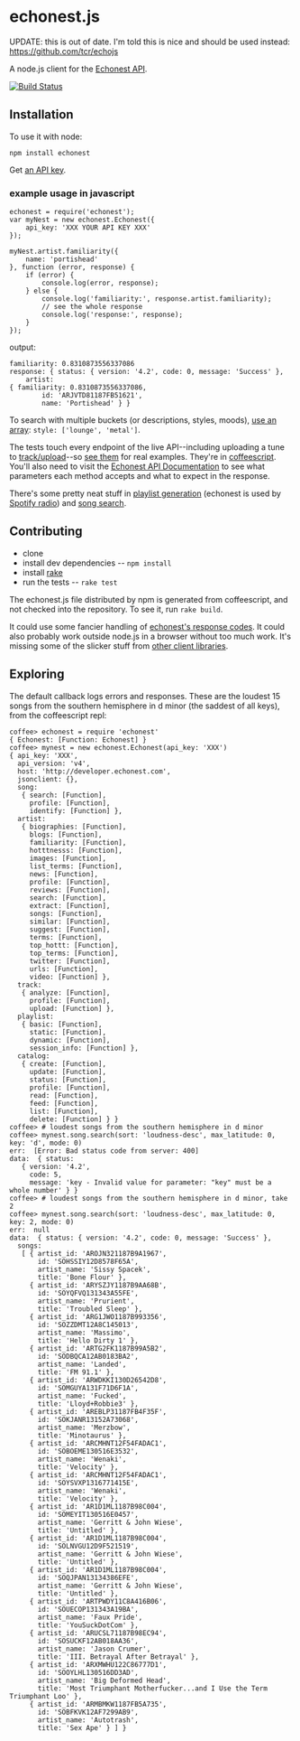 echonest.js
=============

UPDATE: this is out of date. I'm told this is nice and should be used instead:
https://github.com/tcr/echojs

A node.js client for the [Echonest API](http://developer.echonest.com/docs/v4/).

[![Build Status](https://secure.travis-ci.org/badamson/node-echonest.png?branch=master)](http://travis-ci.org/badamson/node-echonest)

Installation
------------

To use it with node:

    npm install echonest

Get [an API key](http://developer.echonest.com/docs/v4/#keys).

### example usage in javascript

    echonest = require('echonest');
    var myNest = new echonest.Echonest({
        api_key: 'XXX YOUR API KEY XXX'
    });

    myNest.artist.familiarity({
        name: 'portishead'
    }, function (error, response) {
        if (error) {
            console.log(error, response);
        } else {
            console.log('familiarity:', response.artist.familiarity);
            // see the whole response
            console.log('response:', response);
        }
    });

output:

    familiarity: 0.8310873556337086
    response: { status: { version: '4.2', code: 0, message: 'Success' },
        artist: 
    { familiarity: 0.8310873556337086,
            id: 'ARJVTD81187FB51621',
            name: 'Portishead' } }

To search with multiple buckets (or descriptions, styles, moods), [use an array](https://github.com/badamson/node-echonest/blob/master/test/v4/testMultibucket.coffee): `style: ['lounge', 'metal']`.

The tests touch every endpoint of the live API--including uploading a tune to [track/upload](http://developer.echonest.com/docs/v4/track.html#upload)--so [see them](https://github.com/badamson/node-echonest/tree/master/test/v4) for real examples. They're in [coffeescript](http://coffeescript.org/). You'll also need to visit the [Echonest API Documentation](http://developer.echonest.com/docs/v4) to see what parameters each method accepts and what to expect in the response.

There's some pretty neat stuff in [playlist generation](http://developer.echonest.com/docs/v4/playlist.html#static) (echonest is used by [Spotify radio](http://venturebeat.com/2011/12/16/echo-nest-spotify/)) and [song search](http://developer.echonest.com/docs/v4/song.html#search).

Contributing
------------

* clone
* install dev dependencies -- `npm install`
* install [rake](http://rubygems.org/gems/rake)
* run the tests -- `rake test`

The echonest.js file distributed by npm is generated from coffeescript, and not checked into the repository. To see it, run `rake build`.

It could use some fancier handling of [echonest's response codes](http://developer.echonest.com/docs/v4/index.html#response-codes). It could also probably work outside node.js in a browser without too much work. It's missing some of the slicker stuff from [other client libraries](http://developer.echonest.com/client_libraries.html).

Exploring
---------

The default callback logs errors and responses. These are the loudest 15 songs from the southern hemisphere in d minor (the saddest of all keys), from the coffeescript repl:

    coffee> echonest = require 'echonest'
    { Echonest: [Function: Echonest] }
    coffee> mynest = new echonest.Echonest(api_key: 'XXX')
    { api_key: 'XXX',
      api_version: 'v4',
      host: 'http://developer.echonest.com',
      jsonclient: {},
      song:
       { search: [Function],
         profile: [Function],
         identify: [Function] },
      artist:
       { biographies: [Function],
         blogs: [Function],
         familiarity: [Function],
         hotttnesss: [Function],
         images: [Function],
         list_terms: [Function],
         news: [Function],
         profile: [Function],
         reviews: [Function],
         search: [Function],
         extract: [Function],
         songs: [Function],
         similar: [Function],
         suggest: [Function],
         terms: [Function],
         top_hottt: [Function],
         top_terms: [Function],
         twitter: [Function],
         urls: [Function],
         video: [Function] },
      track:
       { analyze: [Function],
         profile: [Function],
         upload: [Function] },
      playlist:
       { basic: [Function],
         static: [Function],
         dynamic: [Function],
         session_info: [Function] },
      catalog:
       { create: [Function],
         update: [Function],
         status: [Function],
         profile: [Function],
         read: [Function],
         feed: [Function],
         list: [Function],
         delete: [Function] } }
    coffee> # loudest songs from the southern hemisphere in d minor
    coffee> mynest.song.search(sort: 'loudness-desc', max_latitude: 0, key: 'd', mode: 0) 
    err:  [Error: Bad status code from server: 400]
    data:  { status:
       { version: '4.2',
         code: 5,
         message: 'key - Invalid value for parameter: "key" must be a whole number' } }
    coffee> # loudest songs from the southern hemisphere in d minor, take 2
    coffee> mynest.song.search(sort: 'loudness-desc', max_latitude: 0, key: 2, mode: 0)
    err:  null
    data:  { status: { version: '4.2', code: 0, message: 'Success' },
      songs:
       [ { artist_id: 'AROJN321187B9A1967',
           id: 'SOHSSIY12D8578F65A',
           artist_name: 'Sissy Spacek',
           title: 'Bone Flour' },
         { artist_id: 'ARYSZJY1187B9AA68B',
           id: 'SOYQFVQ131343A55FE',
           artist_name: 'Prurient',
           title: 'Troubled Sleep' },
         { artist_id: 'ARG1JWO1187B993356',
           id: 'SOZZDMT12A8C145013',
           artist_name: 'Massimo',
           title: 'Hello Dirty 1' },
         { artist_id: 'ARTG2FK1187B99A5B2',
           id: 'SODBQCA12AB0183BA2',
           artist_name: 'Landed',
           title: 'FM 91.1' },
         { artist_id: 'ARWDKKI130D26542D8',
           id: 'SOMGUYA131F71D6F1A',
           artist_name: 'Fucked',
           title: 'Lloyd+Robbie3' },
         { artist_id: 'AREBLP31187FB4F35F',
           id: 'SOKJANR13152A73068',
           artist_name: 'Merzbow',
           title: 'Minotaurus' },
         { artist_id: 'ARCMHNT12F54FADAC1',
           id: 'SOBOEME130516E3532',
           artist_name: 'Wenaki',
           title: 'Velocity' },
         { artist_id: 'ARCMHNT12F54FADAC1',
           id: 'SOYSVXP1316771415E',
           artist_name: 'Wenaki',
           title: 'Velocity' },
         { artist_id: 'AR1D1ML1187B98C004',
           id: 'SOMEYIT130516E0457',
           artist_name: 'Gerritt & John Wiese',
           title: 'Untitled' },
         { artist_id: 'AR1D1ML1187B98C004',
           id: 'SOLNVGU12D9F521519',
           artist_name: 'Gerritt & John Wiese',
           title: 'Untitled' },
         { artist_id: 'AR1D1ML1187B98C004',
           id: 'SOQJPAN13134386EFE',
           artist_name: 'Gerritt & John Wiese',
           title: 'Untitled' },
         { artist_id: 'ARTPWDY11C8A416B06',
           id: 'SOUECOP131343A19BA',
           artist_name: 'Faux Pride',
           title: 'YouSuckDotCom' },
         { artist_id: 'ARUCSL71187B98EC94',
           id: 'SOSUCKF12AB018AA36',
           artist_name: 'Jason Crumer',
           title: 'III. Betrayal After Betrayal' },
         { artist_id: 'ARXMWHU122C86777D1',
           id: 'SOOYLHL130516DD3AD',
           artist_name: 'Big Deformed Head',
           title: 'Most Triumphant Motherfucker...and I Use the Term Triumphant Loo' },
         { artist_id: 'ARMBMKW1187FB5A735',
           id: 'SOBFKVK12AF7299AB9',
           artist_name: 'Autotrash',
           title: 'Sex Ape' } ] }

